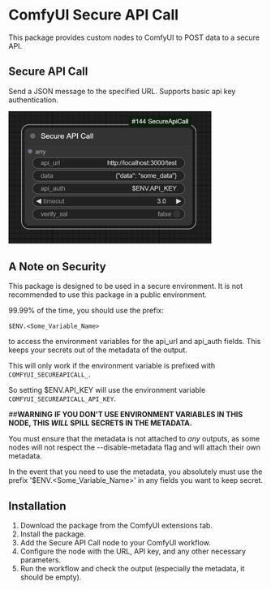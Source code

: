 # ComfyUI Secure API Call

This package provides custom nodes to ComfyUI to POST data to a secure API.

## Secure API Call

Send a JSON message to the specified URL. Supports basic api key authentication.

<img src="assets/apicall_node.jpg" width="400"/>


## A Note on Security
This package is designed to be used in a secure environment. 
It is not recommended to use this package in a public environment.

99.99% of the time, you should use the prefix:

```
$ENV.<Some_Variable_Name>
```

to access the environment variables for the api_url and api_auth fields.
This keeps your secrets out of the metadata of the output.

This will only work if the environment variable is prefixed with `COMFYUI_SECUREAPICALL_`.

So setting $ENV.API_KEY will use the environment variable `COMFYUI_SECUREAPICALL_API_KEY`.


##**WARNING**
**IF YOU DON'T USE ENVIRONMENT VARIABLES IN THIS NODE, THIS _WILL_ SPILL SECRETS IN THE METADATA.**

You must ensure that the metadata is not attached to _any_ outputs, as some nodes will not respect
the --disable-metadata flag and will attach their own metadata.

In the event that you need to use the metadata, you absolutely must use the prefix '$ENV.<Some_Variable_Name>' in any fields you want to keep secret.


## Installation

1. Download the package from the ComfyUI extensions tab.
2. Install the package.
3. Add the Secure API Call node to your ComfyUI workflow.
4. Configure the node with the URL, API key, and any other necessary parameters.
5. Run the workflow and check the output (especially the metadata, it should be empty).
